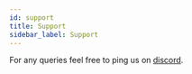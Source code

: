 ```yaml
---
id: support
title: Support
sidebar_label: Support
---
```


For any queries feel free to ping us on [discord](https://discord.gg/qTEg598).
